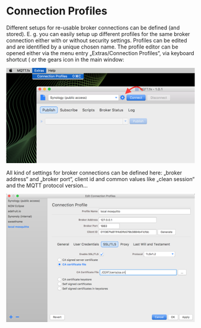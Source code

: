 # Connection Profiles
Different setups for re-usable broker connections can be defined (and stored). E. g. you can easily setup up different profiles for the same broker connection either with or without security settings.
Profiles can be edited and are identified by a unique chosen name.
The profile editor can be opened either via the menu entry „Extras/Connection Profiles“, via keyboard shortcut ( or the gears icon in the main window:
 
![](mqttfx_connectionprofiles_1.png)

All kind of settings for broker connections can be defined here: „broker address“ and „broker port“, client id and common values like „clean session“ and the MQTT protocol version…

![](mqttfx_connectionprofiles_2.png)